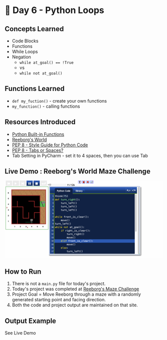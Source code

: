 # 🐍 Day 6 - Python Loops

## Concepts Learned
- Code Blocks
- Functions
- While Loops
- Negation 
	- `while at_goal() == !True`
	- vs
	- `while not at_goal()`

## Functions Learned
- `def my_fuction()` - create your own functions
- `my_function()` - calling functions

## Resources Introduced
- [Python Built-in Functions](https://docs.python.org/3/library/functions.html)
- [Reeborg's World](https://www.udemy.com/course/100-days-of-code/learn/lecture/19110416#overview)
- [PEP 8 - Style Guide for Python Code](https://peps.python.org/pep-0008/)
- [PEP 8 - Tabs or Spaces?](https://peps.python.org/pep-0008/#tabs-or-spaces)
- Tab Setting in PyCharm - set it to 4 spaces, then you can use Tab

## Live Demo : Reeborg's World Maze Challenge 
![Password Generator Demo](../assets/day06-reeborgs-world-maze.gif)

## How to Run
1.  There is not a `main.py` file for today's project.
2.  Today's project was completed at [Reeborg's Maze Challenge](https://reeborg.ca/reeborg.html?lang=en&mode=python&menu=worlds%2Fmenus%2Freeborg_intro_en.json&name=Maze&url=worlds%2Ftutorial_en%2Fmaze1.json)
3.  Project Goal = Move Reeborg through a maze with a randomly generated starting point and facing direction.  
4.  Both the code and project output are maintained on that site.   

## Output Example
See Live Demo